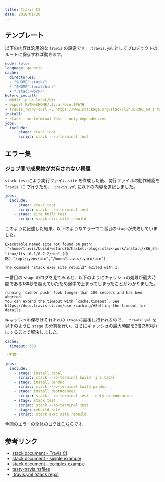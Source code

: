 ```yaml
---
title: Travis CI
date: 2018/01/20
---
```


## テンプレート

以下の内容は汎用的な `travis` の設定です。`.travis.yml` としてプロジェクトのルートに保存すれば動きます。

```yaml
sudo: false
language: generic
cache:
  directories:
  - "$HOME/.stack/"
  - "$HOME/.local/bin/"
  - ".stack-work/"
before_install:
- mkdir -p ~/.local/bin
- export PATH=$HOME/.local/bin:$PATH
- travis_retry curl -L https://www.stackage.org/stack/linux-x86_64 | tar xz --wildcards --strip-components=1 -C ~/.local/bin '*/stack'
install:
- stack --no-terminal test --only-dependencies
jobs:
  include:
    - stage: stack test
      script: stack --no-terminal test
```

## エラー集

### ジョブ間で成果物が共有されない問題

`stack test` により実行ファイル `site` を作成した後、実行ファイルの動作確認を `Travis CI` で行うため、`.travis.yml` に以下の内容を追記しました。

```yaml
jobs:
  include:
    - stage: stack test
      script: stack --no-terminal test
    - stage: site build test
      script: stack exec site rebuild
```

このように記述した結果、以下のようなエラーで二番目の`stage`が失敗していました。

```shell
Executable named site not found on path: ["/home/travis/build/wataru86/haskell-blog/.stack-work/install/x86_64-linux/lts-10.1/8.2.2/bin",(中略),"/opt/pyenv/bin","/home/travis/.yarn/bin"]

The command "stack exec site rebuild" exited with 1.
```

一番目の `stage` のログを見てみると、以下のようにキャッシュの処理が最大時間である180秒を超えていたため途中で止まってしまったことがわかりました。

```shell
running `casher push` took longer than 180 seconds and has been aborted.
You can extend the timeout with `cache.timeout`. See https://docs.travis-ci.com/user/caching/#Setting-the-timeout for details
```

キャッシュの保存はそれぞれの `stage` の最後に行われるので、 `.travis.yml` を以下のように `stage` の分割を行い、さらにキャッシュの最大時間を2倍(360秒)にすることで解決しました。

```yaml
cache:
  timeout: 360

（中略）

jobs:
  include:
    - stage: install cabal
      script: stack --no-terminal build -j 1 Cabal
    - stage: install pandoc
      script: stack --no-terminal build pandoc
    - stage: install deprndences
      script: stack --no-terminal test --only-dependencies
    - stage: stack test
      script: stack --no-terminal test
    - stage: rebuild site
    - script: stack exec site rebuild
```

今回のエラーの全体のログは[こちら](https://travis-ci.org/wataru86/haskell-blog/jobs/325956394)です。

## 参考リンク

- [stack document - Travis CI](https://docs.haskellstack.org/en/stable/travis_ci/)
- [stack document - simple example](https://raw.githubusercontent.com/commercialhaskell/stack/stable/doc/travis-simple.yml)
- [stack document - complex example](https://raw.githubusercontent.com/commercialhaskell/stack/stable/doc/travis-complex.yml)
- [tasty-travis.hsfiles](https://github.com/commercialhaskell/stack-templates/blob/master/tasty-travis.hsfiles)
- [.travis.yml (stack repo)](https://github.com/commercialhaskell/stack/blob/master/.travis.yml)